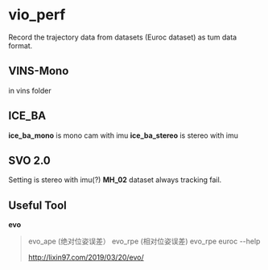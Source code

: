 # vio_perf
Record the trajectory data from datasets (Euroc dataset) as tum data format.
## VINS-Mono
in vins folder
## ICE_BA
**ice_ba_mono** is mono cam with imu
**ice_ba_stereo** is stereo with imu
## SVO 2.0
Setting is stereo with imu(?)
**MH_02** dataset always tracking fail.
## Useful Tool
**evo**
> evo_ape (绝对位姿误差）
> evo_rpe (相对位姿误差) 
> evo_rpe euroc --help
> 
> http://lixin97.com/2019/03/20/evo/
